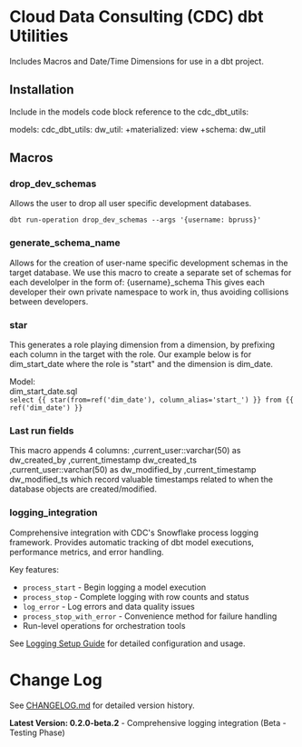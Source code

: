 # Cloud Data Consulting (CDC) dbt Utilities

Includes Macros and Date/Time Dimensions for use in a dbt project.

## Installation

Include in the models code block reference to the cdc_dbt_utils:

models:
  cdc_dbt_utils:
    dw_util:
      +materialized: view
      +schema: dw_util

## Macros

### drop_dev_schemas
Allows the user to drop all user specific development databases.

`dbt run-operation drop_dev_schemas --args '{username: bpruss}' `

### generate_schema_name
Allows for the creation of user-name specific development schemas in the target database.
We use this macro to create a separate set of schemas for each develolper in the form of: 
{username}_schema 
This gives each developer their own private namespace to work in, thus avoiding collisions between developers.  

### star
This generates a role playing dimension from a dimension, by prefixing each column in the target with the role. Our example below is for dim_start_date where the role is "start"
and the dimension is dim_date.  

Model:<br> 
dim_start_date.sql <br>
`select
   {{ star(from=ref('dim_date'), column_alias='start_') }}
from {{ ref('dim_date') }}`

### Last run fields
This macro appends 4 columns:
    ,current_user::varchar(50) as dw_created_by
    ,current_timestamp dw_created_ts
    ,current_user::varchar(50) as dw_modified_by
    ,current_timestamp dw_modified_ts
which record valuable timestamps related to when the database objects are created/modified.

### logging_integration
Comprehensive integration with CDC's Snowflake process logging framework. Provides automatic tracking of dbt model executions, performance metrics, and error handling.

Key features:
- `process_start` - Begin logging a model execution
- `process_stop` - Complete logging with row counts and status
- `log_error` - Log errors and data quality issues
- `process_stop_with_error` - Convenience method for failure handling
- Run-level operations for orchestration tools

See [Logging Setup Guide](docs/logging-setup-guide.md) for detailed configuration and usage.

# Change Log

See [CHANGELOG.md](CHANGELOG.md) for detailed version history.

**Latest Version: 0.2.0-beta.2** - Comprehensive logging integration (Beta - Testing Phase)


